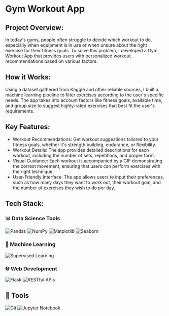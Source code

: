 # Gym Workout App
## Project Overview:
In today's gyms, people often struggle to decide which workout to do, especially when equipment is in use or when unsure about the right exercise for their fitness goals. To solve this problem, I developed a Gym Workout App that provides users with personalized workout recommendations based on various factors.

## How it Works:
Using a dataset gathered from Kaggle and other reliable sources, I built a machine learning pipeline to filter exercises according to the user's specific needs. The app takes into account factors like fitness goals, available time, and group size to suggest highly-rated exercises that best fit the user's requirements.

## Key Features:

* Workout Recommendations: Get workout suggestions tailored to your fitness goals, whether it's strength building, endurance, or flexibility.
* Workout Details: The app provides detailed descriptions for each workout, including the number of sets, repetitions, and proper form.
* Visual Guidance: Each workout is accompanied by a GIF demonstrating the correct movement, ensuring that users can perform exercises with the right technique.
* User-Friendly Interface: The app allows users to input their preferences, such as how many days they want to work out, their workout goal, and the number of exercises they wish to do per day.

## Tech Stack:

### 📊 Data Science Tools
![Pandas](https://img.shields.io/badge/Pandas-150458?style=for-the-badge&logo=pandas&logoColor=white)
![NumPy](https://img.shields.io/badge/NumPy-013243?style=for-the-badge&logo=numpy&logoColor=white)
![Matplotlib](https://img.shields.io/badge/Matplotlib-3776AB?style=for-the-badge&logo=matplotlib&logoColor=white)
![Seaborn](https://img.shields.io/badge/Seaborn-3776AB?style=for-the-badge&logo=python&logoColor=white)

### 🤖 Machine Learning
![Supervised Learning](https://img.shields.io/badge/Supervised%20Learning-FF6F00?style=for-the-badge)

### 🌐 Web Development
![Flask](https://img.shields.io/badge/Flask-000000?style=for-the-badge&logo=flask&logoColor=white)
![RESTful APIs](https://img.shields.io/badge/RESTful%20APIs-FF6F00?style=for-the-badge)

## 🔧 Tools
![Git](https://img.shields.io/badge/Git-F05032?style=for-the-badge&logo=git&logoColor=white)
![Jupyter Notebook](https://img.shields.io/badge/Jupyter-Notebook-F37626?style=for-the-badge&logo=jupyter&logoColor=white)
